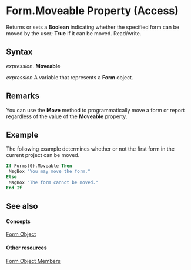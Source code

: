 
# Form.Moveable Property (Access)

Returns or sets a  **Boolean** indicating whether the specified form can be moved by the user; **True** if it can be moved. Read/write.


## Syntax

 _expression_. **Moveable**

 _expression_ A variable that represents a **Form** object.


## Remarks

You can use the  **Move** method to programmatically move a form or report regardless of the value of the **Moveable** property.


## Example

The following example determines whether or not the first form in the current project can be moved.


```vb
If Forms(0).Moveable Then 
 MsgBox "You may move the form." 
Else 
 MsgBox "The form cannot be moved." 
End If 

```


## See also


#### Concepts


[Form Object](72ef9219-142b-b690-b696-3eba9a5d4522.md)
#### Other resources


[Form Object Members](e1976b58-28ca-8f76-cdf3-6732cb06ce6c.md)
